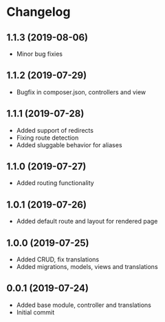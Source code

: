 Changelog
=========

## 1.1.3 (2019-08-06)
 * Minor bug fixies

## 1.1.2 (2019-07-29)
 * Bugfix in composer.json, controllers and view

## 1.1.1 (2019-07-28)
 * Added support of redirects
 * Fixing route detection
 * Added sluggable behavior for aliases

## 1.1.0 (2019-07-27)
 * Added routing functionality

## 1.0.1 (2019-07-26)
 * Added default route and layout for rendered page

## 1.0.0 (2019-07-25)
 * Added CRUD, fix translations
 * Added migrations, models, views and translations

## 0.0.1 (2019-07-24)
 * Added base module, controller and translations
 * Initial commit
